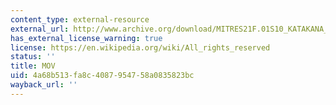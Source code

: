 ```yaml
---
content_type: external-resource
external_url: http://www.archive.org/download/MITRES21F.01S10_KATAKANA_EXERCISES/3b8.mov
has_external_license_warning: true
license: https://en.wikipedia.org/wiki/All_rights_reserved
status: ''
title: MOV
uid: 4a68b513-fa8c-4087-9547-58a0835823bc
wayback_url: ''
---
```

